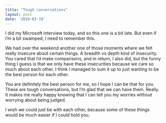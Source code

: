 ```yaml
---
title: "Tough conversations"
layout: post
date: '2019-03-19'
---
```


I did my Microsoft interview today, and so this one is a bit late. But even if I’m a bit swamped, I need to remember this.

We had over the weekend another one of those moments where we felt really insecure about certain things. A breadth vs depth kind of insecurity. You cared that I’d make comparisons, and in return, I also did, but the funny thing I guess is that we only have these insecurities because we care so much about each other. I think I managed to sum it up to just wanting to be the best person for each other. 

You are definitely the best person for me, so I hope I can be that for you. These are tough conversations, but I’m glad that we can have them. Really. It makes me really happy knowing that I can tell you my worries without worrying about being judged. 

I wish we could just be with each other, because some of these things would be much easier if I could hold you.